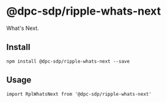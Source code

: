 # @dpc-sdp/ripple-whats-next

What's Next.

## Install
`npm install @dpc-sdp/ripple-whats-next --save`

## Usage
```
import RplWhatsNext from '@dpc-sdp/ripple-whats-next'

```
